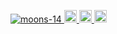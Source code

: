 <p align="left"> 
  <a href="https://github.com/moons-14/moons-14/">
    <img src="https://komarev.com/ghpvc/?username=moons-14" alt="moons-14" />
  </a>
  <a href="http://twitter.com/moons14_">
    <img height="20" src="https://img.shields.io/twitter/follow/moons14_?label=Twitter&logo=twitter&style=flat" />
  </a>
  <a href="https://github.com/moons-14">
    <img height="20" src="https://img.shields.io/github/followers/moons-14?label=follow&logo=github&style=flat" />
  </a>
  <a href="http://qiita.com/moons">
    <img height="20" src="https://qiita-badge.apiapi.app/s/moons/posts.svg" />
  </a>
</p>


